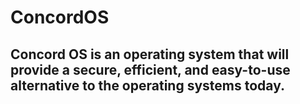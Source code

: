 # ConcordOS
<h2> Concord OS is an operating system that will provide a secure, efficient, and easy-to-use alternative to the operating systems today. </h2>
